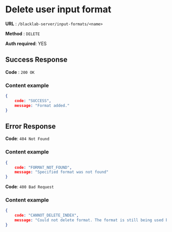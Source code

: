 # Delete user input format

**URL** : `/blacklab-server/input-formats/<name>`

**Method** : `DELETE`

**Auth required**: YES

## Success Response

**Code** : `200 OK`

### Content example

```json
{
    code: "SUCCESS",
    message: "Format added."
}
```

## Error Response

**Code**: `404 Not Found`

### Content example

```json
{
    code: "FORMAT_NOT_FOUND",
    message: "Specified format was not found"
}
```
**Code**: `400 Bad Request`

### Content example

```json
{
    code: "CANNOT_DELETE_INDEX",
    message: "Could not delete format. The format is still being used by a corpus."
}
```
